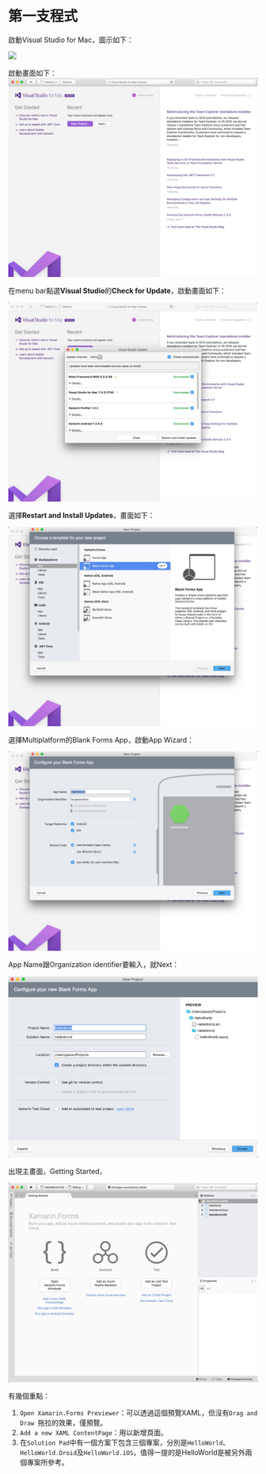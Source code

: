 # 第一支程式

啟動Visual Studio for Mac，圖示如下：

![](https://msdnshared.blob.core.windows.net/media/2017/03/vs-for-mac-logo-caption2.png)

啟動畫面如下：![](/images/Day3/01.jpg)

在menu bar點選**Visual Studio**的**Check for Update**，啟動畫面如下：

![](/images/Day3/02.jpg)

選擇**Restart and Install Updates**，畫面如下：

![](/images/Day3/03.jpg)

選擇Multiplatform的Blank Forms App，啟動App Wizard：

![](/images/Day3/04.jpg)

App Name跟Organization identifier要輸入，就Next：

![](/images/Day3/05.jpg)

出現主畫面，Getting Started，

![](/images/Day3/06.jpg)

有幾個重點：

1. ``Open Xamarin.Forms Previewer``：可以透過這個預覽XAML，但沒有``Drag and Draw ``拖拉的效果，僅預覽。
2. ``Add a new XAML ContentPage``：用以新增頁面。
3. 在``Solution Pad``中有一個方案下包含三個專案，分別是``HelloWorld``、``HelloWorld.Droid``及``HelloWorld.iOS``，值得一提的是HelloWorld是被另外兩個專案所參考。





